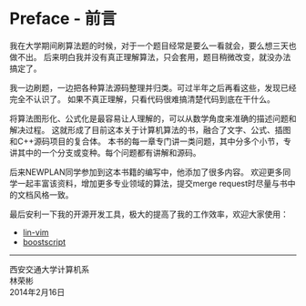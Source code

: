 # Preface - 前言

我在大学期间刷算法题的时候，对于一个题目经常是要么一看就会，要么想三天也做不出。
后来明白我并没有真正理解算法，只会套用，题目稍微改变，就没办法搞定了。

我一边刷题，一边把各种算法源码整理并归类。可过半年之后再看这些，发现已经完全不认识了。
如果不真正理解，只看代码很难搞清楚代码到底在干什么。

将算法图形化、公式化是最容易让人理解的，可以从数学角度来准确的描述问题和解决过程。
这就形成了目前这本关于计算机算法的书，融合了文字、公式、插图和C++源码项目的复合体。
本书的每一章专门讲一类问题，其中分多个小节，专讲其中的一个分支或变种。每个问题都有讲解和源码。

后来NEWPLAN同学参加到这本书籍的编写中，他添加了很多内容。
欢迎更多同学一起丰富该资料，增加更多专业领域的算法，提交merge request时尽量与书中的文档风格一致。

最后安利一下我的开源开发工具，极大的提高了我的工作效率，欢迎大家使用：

* [lin-vim](https://github.com/linrongbin16/lin-vim)
* [boostscript](https://github.com/linrongbin16/boostscript)

--------

西安交通大学计算机系 <br>
林荣彬 <br>
2014年2月16日 <br>
